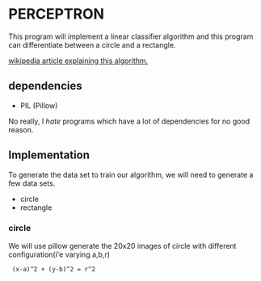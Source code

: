 # PERCEPTRON

This program will implement a linear classifier algorithm and this program can differentiate between a circle and a rectangle.

[wikipedia article explaining this algorithm.](https://wikipedia.org/wiki/Perceptron)

## dependencies
- PIL (Pillow)

No really, I *hate* programs which have a lot of dependencies for no good reason.

## Implementation

To generate the data set to train our algorithm, we will need to generate a few data sets.

- circle
- rectangle

### circle

We will use pillow generate the 20x20 images of circle with different configuration(i'e varying a,b,r)

```
 (x-a)^2 + (y-b)^2 = r^2
```
